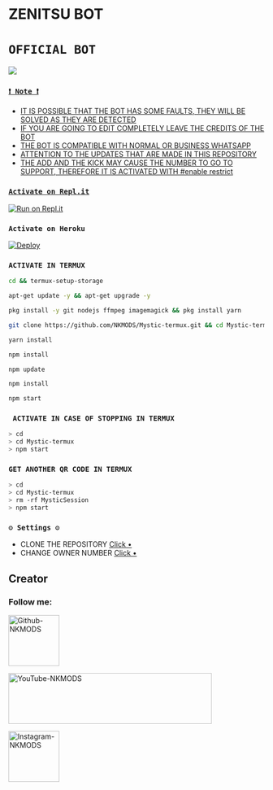  <h1>ZENITSU BOT</h1>

# ` OFFICIAL BOT `
<a href="https://api.whatsapp.com/send/?phone=5219993404349&text&type=phone_number&app_absent=0" target="blank"><img src="https://img.shields.io/badge/NKMODS-BOT-25D366?style=for-the-badge&logo=whatsapp&logoColor=white" />



### `❗ Note ❗`
- IT IS POSSIBLE THAT THE BOT HAS SOME FAULTS, THEY WILL BE SOLVED AS THEY ARE DETECTED
- IF YOU ARE GOING TO EDIT COMPLETELY LEAVE THE CREDITS OF THE BOT 
- THE BOT IS COMPATIBLE WITH NORMAL OR BUSINESS WHATSAPP
- ATTENTION TO THE UPDATES THAT ARE MADE IN THIS REPOSITORY
- THE ADD AND THE KICK MAY CAUSE THE NUMBER TO GO TO SUPPORT, THEREFORE IT IS ACTIVATED WITH #enable restrict 
  
### ` Activate on Repl.it `

[![Run on Repl.it](https://repl.it/badge/github/NKMODS/Zenitsu-Bot-MD)](https://repl.it/github/NKMODS/Zenitsu-Bot-MD)

### ` Activate on Heroku `
[![Deploy](https://www.herokucdn.com/deploy/button.svg)](https://heroku.com/deploy?template=https://github.com/NKMODS/Zenitsu-Bot-MD)

### ` ACTIVATE IN TERMUX `

```bash
cd && termux-setup-storage
```
```bash
apt-get update -y && apt-get upgrade -y
```
```bash
pkg install -y git nodejs ffmpeg imagemagick && pkg install yarn
```
```bash
git clone https://github.com/NKMODS/Mystic-termux.git && cd Mystic-termux
```
```bash
yarn install
```
```bash
npm install
```
```bash
npm update
```
```bash
npm install
```
```bash
npm start
```

### `️ ACTIVATE IN CASE OF STOPPING IN TERMUX ️`

```bash
> cd 
> cd Mystic-termux
> npm start
```

### ` GET ANOTHER QR CODE IN TERMUX `

```bash
> cd 
> cd Mystic-termux
> rm -rf MysticSession
> npm start
```

### ` ⚙️ Settings ⚙️ `
- CLONE THE REPOSITORY [Click •](https://github.com/NKMODS/Zenitsu-Bot-MD/fork)
- CHANGE OWNER NUMBER [Click •](https://github.com/NKMODS/Zenitsu-Bot-MD/blob/master/config.js)


<h2> Creator </h2>
<h3> Follow me: </h3>
<a href="https://github.com/NKMODS"><img src="https://github.githubassets.com/images/modules/logos_page/GitHub-Mark.png" width="100" height="100" alt="Github-NKMODS"> </a>

<a href="https://youtube.com/c/NKMODS"><img src="https://user-images.githubusercontent.com/86371273/196015057-21c231b5-e3f4-418a-a7f0-925b27a389db.png" width="400" height="100" alt="YouTube-NKMODS"> </a>

<a href="https://instagram.com/c/nkmods.666_opz"><img src="https://user-images.githubusercontent.com/86371273/196016048-128cb6dd-8ce7-47f9-9478-0dc78243870c.png" width="100" height="100" alt="Instagram-NKMODS"> </a>
